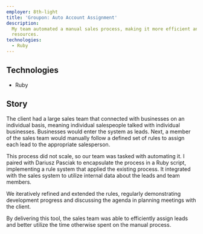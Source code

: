 ```yaml
---
employer: 8th-light
title: 'Groupon: Auto Account Assignment'
description:
  My team automated a manual sales process, making it more efficient and freeing up our client’s
  resources.
technologies:
  - Ruby
---
```


## Technologies

- Ruby

## Story

The client had a large sales team that connected with businesses on an individual basis, meaning
individual salespeople talked with individual businesses. Businesses would enter the system as
leads. Next, a member of the sales team would manually follow a defined set of rules to assign each
lead to the appropriate salesperson.

This process did not scale, so our team was tasked with automating it. I paired with Dariusz Pasciak
to encapsulate the process in a Ruby script, implementing a rule system that applied the existing
process. It integrated with the sales system to utilize internal data about the leads and team
members.

We iteratively refined and extended the rules, regularly demonstrating development progress and
discussing the agenda in planning meetings with the client.

By delivering this tool, the sales team was able to efficiently assign leads and better utilize the
time otherwise spent on the manual process.

